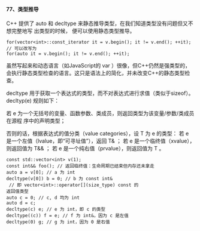 #### 77、类型推导

C++ 提供了 auto 和 decltype 来静态推导类型，在我们知道类型没有问题但⼜不想完整地写 出类型的时候， 便可以使⽤静态类型推导。

```
for(vector<int>::const_iterator it = v.begin(); it != v.end(); ++it);
// 可以改写为
for(auto it = v.begin(); it != v.end(); ++it);
```

虽然写起来和动态语⾔（如JavaScript的 var ）很像，但C++仍然是强类型的，会执⾏静态类型检查的语⾔。这只是语法上的简化，并未改变C++的静态类型检查。

decltype ⽤于获取⼀个表达式的类型，⽽不对表达式进⾏求值（类似于sizeof）。   decltyp(e) 规则如下：

若 e 为⼀个⽆括号的变量、函数参数、类成员，则返回类型为该变量/参数/类成员在源程 序中的声明类型；

否则的话，根据表达式的值分类（value categories），设 T 为 e 的类型：
若 e 是⼀个左值（lvalue，即“可寻址值”），返回 T& ；
若 e 是⼀个临终值（xvalue），则返回值为 T&& ；
若 e 是⼀个纯右值（prvalue），则返回值为 T 。

```
const std::vector<int> v(1);
const int&& foo(); // 返回临终值：⽣命周期已结束但内存还未拿⾛
auto a = v[0]; // a 为 int
decltype(v[0]) b = 0; // b 为 const int&
 // 即 vector<int>::operator[](size_type) const 的
返回值类型
auto c = 0; // c, d 均为 int
auto d = c; 
decltype(c) e; // e 为 int，即 c 的类型
decltype((c)) f = e; // f 为 int&，因为 c 是左值
decltype(0) g; // g 为 int，因为 0 是右值
```

